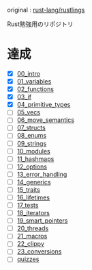 original : [rust-lang/rustlings](https://github.com/rust-lang/rustlings)

Rust勉強用のリポジトリ

# 達成
- [x] [00_intro](exercises/00_intro)
- [x] [01_variables](exercises/01_variables)
- [x] [02_functions](exercises/02_functions)
- [x] [03_if](exercises/03_if)
- [x] [04_primitive_types](exercises/04_primitive_types)
- [ ] [05_vecs](exercises/05_vecs)
- [ ] [06_move_semantics](exercises/06_move_semantics)
- [ ] [07_structs](exercises/07_structs)
- [ ] [08_enums](exercises/08_enums)
- [ ] [09_strings](exercises/09_strings)
- [ ] [10_modules](exercises/10_modules)
- [ ] [11_hashmaps](exercises/11_hashmaps)
- [ ] [12_options](exercises/12_options)
- [ ] [13_error_handling](exercises/13_error_handling)
- [ ] [14_generics](exercises/14_generics)
- [ ] [15_traits](exercises/15_traits)
- [ ] [16_lifetimes](exercises/16_lifetimes)
- [ ] [17_tests](exercises/17_tests)
- [ ] [18_iterators](exercises/18_iterators)
- [ ] [19_smart_pointers](exercises/19_smart_pointers)
- [ ] [20_threads](exercises/20_threads)
- [ ] [21_macros](exercises/21_macros)
- [ ] [22_clippy](exercises/22_clippy)
- [ ] [23_conversions](exercises/23_conversions)
- [ ] [quizzes](exercises/quizzes)
